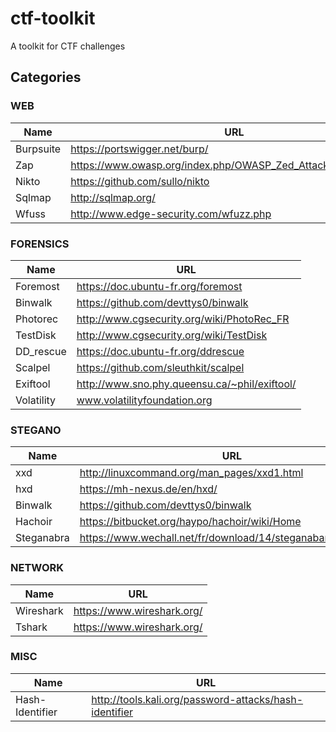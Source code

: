 # ctf-toolkit
A toolkit for CTF challenges

## Categories
### WEB
Name | URL 
------------------------------------ | ---------------------------------------------
Burpsuite | https://portswigger.net/burp/
Zap | https://www.owasp.org/index.php/OWASP_Zed_Attack_Proxy_Project
Nikto | https://github.com/sullo/nikto
Sqlmap | http://sqlmap.org/
Wfuss | http://www.edge-security.com/wfuzz.php

### FORENSICS

Name | URL 
------------------------------------ | ---------------------------------------------
Foremost | https://doc.ubuntu-fr.org/foremost
Binwalk | https://github.com/devttys0/binwalk
Photorec | http://www.cgsecurity.org/wiki/PhotoRec_FR
TestDisk | http://www.cgsecurity.org/wiki/TestDisk
DD_rescue | https://doc.ubuntu-fr.org/ddrescue
Scalpel | https://github.com/sleuthkit/scalpel
Exiftool | http://www.sno.phy.queensu.ca/~phil/exiftool/
Volatility | www.volatilityfoundation.org


### STEGANO
Name | URL 
------------------------------------ | ---------------------------------------------
xxd | http://linuxcommand.org/man_pages/xxd1.html
hxd | https://mh-nexus.de/en/hxd/
Binwalk | https://github.com/devttys0/binwalk
Hachoir | https://bitbucket.org/haypo/hachoir/wiki/Home
Steganabra | https://www.wechall.net/fr/download/14/steganabara_1_1_1_jar


### NETWORK
Name | URL 
------------------------------------ | ---------------------------------------------
Wireshark | https://www.wireshark.org/
Tshark | https://www.wireshark.org/


### MISC
Name | URL 
------------------------------------ | ---------------------------------------------
Hash-Identifier | http://tools.kali.org/password-attacks/hash-identifier
